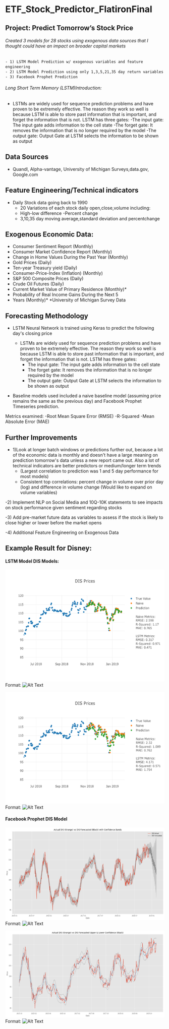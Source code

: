 # ETF_Stock_Predictor_FlatironFinal

## Project: Predict Tomorrow’s Stock Price

###### Created 3 models for 28 stocks using exogenous data sources that I thought could have an impact on broader capital markets
    - 1) LSTM Model Prediction w/ exogenous variables and feature engineering
    - 2) LSTM Model Prediction using only 1,3,5,21,35 day return variables
    - 3) Facebook Prophet Prediction

###### Long Short Term Memory (LSTM)Introduction:
- LSTMs are widely used for sequence prediction problems and have proven to be extremely effective. The reason they work so well is because LSTM is able to store past information that is important, and forget the information that is not. LSTM has three gates:
    -The input gate: The input gate adds information to the cell state
    -The forget gate: It removes the information that is no longer required by the model
    -The output gate: Output Gate at LSTM selects the information to be shown as output

## Data Sources
- Quandl, Alpha-vantage, University of Michigan Surveys,data.gov, Google.com

## Feature Engineering/Technical indicators
 - Daily Stock data going back to 1990
    - 20 Variations of each stock daily open,close,volume including:
    - High-low difference
    -Percent change
    - 3,10,35 day moving average,standard deviation and percentchange
   

## Exogenous Economic Data:
- Consumer Sentiment Report (Monthly)
- Consumer Market Confidence Report (Monthly)
- Change in Home Values During the Past Year (Monthly)
- Gold Prices (Daily)
- Ten-year Treasury yield (Daily)
- Consumer-Price-Index (Inflation) (Monthly)
- S&P 500 Composite Prices (Daily)
- Crude Oil Futures (Daily)
- Current Market Value of Primary Residence (Monthly)*
- Probability of Real Income Gains During the Next 5
- Years (Monthly)*
*University of Michigan Survey Data


## Forecasting Methodology
- LSTM Neural Network is trained using Keras to predict the following day's closing price
    - LSTMs are widely used for sequence prediction problems and have proven to be extremely effective. The reason they work so well is because LSTM is able to store past information that is important, and forget the information that is not. LSTM has three gates:
        - The input gate: The input gate adds information to the cell state
        - The forget gate: It removes the information that is no longer required by the model
        - The output gate: Output Gate at LSTM selects the information to be shown as output
 
- Baseline models used included a naive baseline model (assuming price remains the same as the previous day) and Facebook Prophet Timeseries prediction.

Metrics examined: 
    -Root Mean Square Error (RMSE)
    -R-Squared
    -Mean Absolute Error (MAE) 


## Further Improvements
- 1)Look at longer batch windows or predictions further out, because a lot of the economic data is monthly and doesn't have a large meaning on prediction tomorrow's data unless a new report came out. Also a lot of technical indicators are better predictors or medium/longer term trends
    - (Largest correlation to prediction was 1 and 5 day performance for most models)
    - Consistent top correlations: percent change in volume over prior day (log) and difference in volume change (Would like to expand on volume variables)
    
-2) Implement NLP on Social Media and 10Q-10K statements to see impacts on stock performance given sentiment regarding stocks

-3) Add pre-market future data as variables to assess if the stock is likely to close higher or lower before the market opens

-4) Additional Feature Engineering on Exogenous Data


## Example Result for Disney:
#### LSTM Model DIS Models:
![Imag1](/ReadmePhotos/gitDISallfeatures.png)
Format: ![Alt Text](url)

![Imag1](/ReadmePhotos/gitDISnofeatures.png)
Format: ![Alt Text](url)

#### Facebook Prophet DIS Model 
![Imag1](/ReadmePhotos/gitDISfbprophet.png)
Format: ![Alt Text](url)

![Imag1](/ReadmePhotos/gitDISfbprophet2.png)
Format: ![Alt Text](url)
